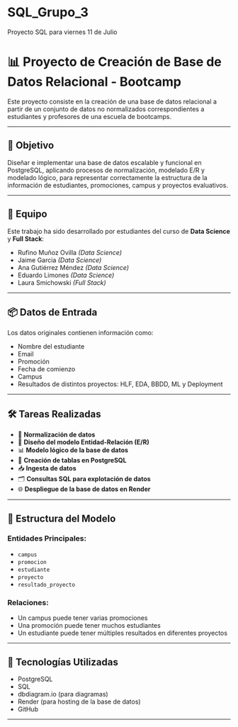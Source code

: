 # SQL_Grupo_3
Proyecto SQL  para viernes 11 de Julio

# 📊 Proyecto de Creación de Base de Datos Relacional - Bootcamp

Este proyecto consiste en la creación de una base de datos relacional a partir de un conjunto de datos no normalizados correspondientes a estudiantes y profesores de una escuela de bootcamps.

---

## 🧠 Objetivo

Diseñar e implementar una base de datos escalable y funcional en PostgreSQL, aplicando procesos de normalización, modelado E/R y modelado lógico, para representar correctamente la estructura de la información de estudiantes, promociones, campus y proyectos evaluativos.

---

## 👥 Equipo

Este trabajo ha sido desarrollado por estudiantes del curso de **Data Science** y **Full Stack**:

- Rufino Muñoz Ovilla *(Data Science)*
- Jaime Garcia *(Data Science)*
- Ana Gutiérrez Méndez *(Data Science)*
- Eduardo Limones *(Data Science)*
- Laura Smichowski *(Full Stack)*

---

## 📦 Datos de Entrada

Los datos originales contienen información como:

- Nombre del estudiante
- Email
- Promoción
- Fecha de comienzo
- Campus
- Resultados de distintos proyectos: HLF, EDA, BBDD, ML y Deployment

---

## 🛠 Tareas Realizadas

- 📌 **Normalización de datos**
- 📐 **Diseño del modelo Entidad-Relación (E/R)**
- 📊 **Modelo lógico de la base de datos**
- 🧱 **Creación de tablas en PostgreSQL**
- 📥 **Ingesta de datos**
- 🗂️ **Consultas SQL para explotación de datos**
- 🌐 **Despliegue de la base de datos en Render**

---

## 🧩 Estructura del Modelo

### Entidades Principales:
- `campus`
- `promocion`
- `estudiante`
- `proyecto`
- `resultado_proyecto`

### Relaciones:
- Un campus puede tener varias promociones
- Una promoción puede tener muchos estudiantes
- Un estudiante puede tener múltiples resultados en diferentes proyectos

---

## 🧪 Tecnologías Utilizadas

- PostgreSQL
- SQL
- dbdiagram.io (para diagramas)
- Render (para hosting de la base de datos)
- GitHub

---